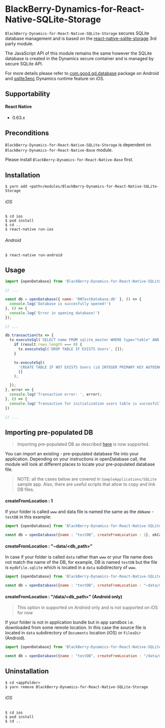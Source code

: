 # BlackBerry-Dynamics-for-React-Native-SQLite-Storage

`BlackBerry-Dynamics-for-React-Native-SQLite-Storage` secures SQLite database management and is based on the [react-native-sqlite-storage](https://github.com/andpor/react-native-sqlite-storage) 3rd party module.

The JavaScript API of this module remains the same however the SQLite database is created in the Dynamics secure container and is managed by secure SQLite API. 

For more details please refer to [com.good.gd.database](https://developer.blackberry.com/devzone/files/blackberry-dynamics/android/namespacecom_1_1good_1_1gd_1_1database.html) package on Android and [sqlite3enc](https://developer.blackberry.com/devzone/files/blackberry-dynamics/ios/sqlite.html) Dynamics runtime feature on iOS.

## Supportability
#### React Native
 - 0.63.x

## Preconditions
`BlackBerry-Dynamics-for-React-Native-SQLite-Storage` is dependent on `BlackBerry-Dynamics-for-React-Native-Base` module.

Please install `BlackBerry-Dynamics-for-React-Native-Base` first.
## Installation

    $ yarn add <path>/modules/BlackBerry-Dynamics-for-React-Native-SQLite-Storage

###### iOS
    $ cd ios
    $ pod install
    $ cd ..
    $ react-native run-ios
###### Android
    $ react-native run-android

## Usage
```javascript
import {openDatabase} from 'BlackBerry-Dynamics-for-React-Native-SQLite-Storage';

// ...

const db = openDatabase({ name: 'RNTestDatabase.db' }, () => {
  console.log('Database is succesfully opened!')
}, () => { 
  console.log('Error in opening database!')
});

// ...

db.transaction(tx => {
  tx.executeSql(`SELECT name FROM sqlite_master WHERE type="table" AND name="Users";`, [], (tx, result) => {
    if (result.rows.length === 0) {
      tx.executeSql('DROP TABLE IF EXISTS Users', []);
    }

    tx.executeSql(
      'CREATE TABLE IF NOT EXISTS Users (id INTEGER PRIMARY KEY AUTOINCREMENT, username VARCHAR(20), phone INT(10), address VARCHAR(255))',
      []
    );

  });
}, error => {
  console.log('Transaction error: ', error);
}, () => {
  console.log('Transaction for initialization users table is succesfully finished!');
})

// ...
```

## Importing pre-populated DB
> Importing pre-populated DB as described [here](https://github.com/andpor/react-native-sqlite-storage#importing-a-pre-populated-database) is now supported.

You can import an existing - pre-populated database file into your application. Depending on your instructions in openDatabase call, the module will look at different places to locate your pre-populated database file.

> NOTE: all the cases below are covered in `SampleApplications/SQLite` sample app.
Also, there are useful scripts that allow to copy and link DB files.

#### createFromLocation : 1
If your folder is called `www` and data file is named the same as the `dbName` - `testDB` in this example:
```javascript
import {openDatabase} from 'BlackBerry-Dynamics-for-React-Native-SQLite-Storage';

const db = openDatabase({name : "testDB", createFromLocation : 1}, okCallback,errorCallback);
```

#### createFromLocation : "~data/<db_path>"
In case if your folder is called `data` rather than `www` or your file name does not match the name of the DB, for example, DB is named `testDB` but the file is `mydbfile.sqlite` which is located in a `data` subdirectory of `www`.
```javascript
import {openDatabase} from 'BlackBerry-Dynamics-for-React-Native-SQLite-Storage';

const db = openDatabase({name : "testDB", createFromLocation : "~data/mydbfile.sqlite"}, okCallback,errorCallback);
```

#### createFromLocation : "/data/<db_path>" (Android only)
> This option in supported on Android only and is not supported on iOS for now

If your folder is not in application bundle but in app sandbox i.e. downloaded from some remote location. In this case the source file is located in `data` subdirectory of `Documents` location (iOS) or `FilesDir` (Android).
```javascript
import {openDatabase} from 'BlackBerry-Dynamics-for-React-Native-SQLite-Storage';

const db = openDatabase({name : "testDB", createFromLocation : "/data/mydbfile.sqlite"}, okCallback,errorCallback);
```

## Uninstallation
    $ cd <appFolder>
    $ yarn remove BlackBerry-Dynamics-for-React-Native-SQLite-Storage

###### iOS
    $ cd ios
    $ pod install
    $ cd ..
